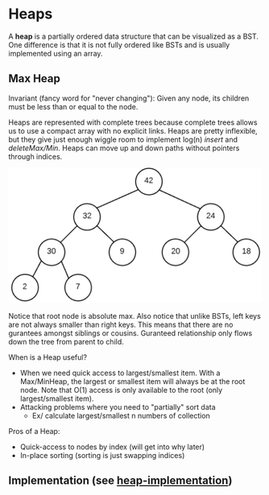 # Heaps 
A **heap** is a partially ordered data structure that can be visualized as a BST. One difference is that it is not fully ordered like BSTs and is usually implemented using an array. 

## Max Heap
Invariant (fancy word for "never changing"): Given any node, its children must be less than or equal to the node. 

Heaps are represented with complete trees because complete trees allows us to use a compact array with no explicit links. Heaps are pretty inflexible, but they give just enough wiggle room to implement log(n) *insert* and *deleteMax/Min*. Heaps can move up and down paths without pointers through indices.

![max-heap](https://github.com/eric2523/eze-study-guide/blob/main/data-structures/heaps/max-heap.png?raw=true)

Notice that root node is absolute max. Also notice that unlike BSTs, left keys are not always smaller than right keys. This means that there are no gurantees amongst siblings or cousins. Guranteed relationship only flows down the tree from parent to child. 

When is a Heap useful?
* When we need quick access to largest/smallest item. With a Max/MinHeap, the largest or smallest item will always be at the root node. Note that O(1) access is only available to the root (only largest/smallest item). 
* Attacking problems where you need to "partially" sort data
  * Ex/ calculate largest/smallest n numbers of collection 

Pros of a Heap:
* Quick-access to nodes by index (will get into why later)
* In-place sorting (sorting is just swapping indices)

## Implementation (see [heap-implementation](https://github.com/eric2523/eze-study-guide/blob/main/data-structures/heaps/implement-heap-solution.js))